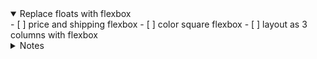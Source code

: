 <details open>
<summary>
Replace floats with flexbox
</summary>
- [ ] price and shipping flexbox
- [ ] color square flexbox
- [ ] layout as 3 columns with flexbox

</details>

<details>
<summary>Notes</summary>
```css
.flexitem{
    flex : 1 0 auto;
    flex-grow: 1;
    flex-shrink: 0;
    flex-basis: auto;
}
```

</details>
